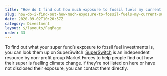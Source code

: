 ```yaml
---
title: "How do I find out how much exposure to fossil fuels my current super fund has?"
slug: how-do-i-find-out-how-much-exposure-to-fossil-fuels-my-current-super-fund-has
date: 2020-09-02T10:20:57Z
category: Divestment
layout: $/layouts/FaqPage
order: 33
---
```


To find out what your super fund’s exposure to fossil fuel investments is, you can look them up on SuperSwitch. [SuperSwitch](https://www.marketforces.org.au/superfunds/) is an independent resource by non-profit group Market Forces to help people find out how their super is fuelling climate change. If they're not listed on here or have not disclosed their exposure, you can contact them directly.
